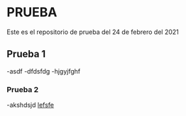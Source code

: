 # PRUEBA
Este es el repositorio de prueba del 24 de febrero del 2021
## Prueba 1
-asdf
-dfdsfdg
-hjgyjfghf
### Prueba 2
-akshdsjd
[lefsfe](https://www.uis.edu.co/estudiantesWebJ8/home.jsf)
